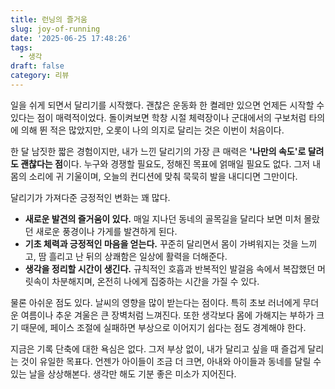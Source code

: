 ```yaml
---
title: 런닝의 즐거움
slug: joy-of-running
date: '2025-06-25 17:48:26'
tags:
  - 생각
draft: false
category: 리뷰
---
```


일을 쉬게 되면서 달리기를 시작했다. 괜찮은 운동화 한 켤레만 있으면 언제든 시작할 수 있다는 점이 매력적이었다. 돌이켜보면 학창 시절 체력장이나 군대에서의 구보처럼 타의에 의해 뛴 적은 많았지만, 오롯이 나의 의지로 달리는 것은 이번이 처음이다.

한 달 남짓한 짧은 경험이지만, 내가 느낀 달리기의 가장 큰 매력은 **'나만의 속도'로 달려도 괜찮다는 점**이다. 누구와 경쟁할 필요도, 정해진 목표에 얽매일 필요도 없다. 그저 내 몸의 소리에 귀 기울이며, 오늘의 컨디션에 맞춰 묵묵히 발을 내디디면 그만이다.

달리기가 가져다준 긍정적인 변화는 꽤 많다.

- **새로운 발견의 즐거움이 있다.** 매일 지나던 동네의 골목길을 달리다 보면 미처 몰랐던 새로운 풍경이나 가게를 발견하게 된다.
- **기초 체력과 긍정적인 마음을 얻는다.** 꾸준히 달리면서 몸이 가벼워지는 것을 느끼고, 땀 흘리고 난 뒤의 상쾌함은 일상에 활력을 더해준다.
- **생각을 정리할 시간이 생긴다.** 규칙적인 호흡과 반복적인 발걸음 속에서 복잡했던 머릿속이 차분해지며, 온전히 나에게 집중하는 시간을 가질 수 있다.

물론 아쉬운 점도 있다. 날씨의 영향을 많이 받는다는 점이다. 특히 초보 러너에게 무더운 여름이나 추운 겨울은 큰 장벽처럼 느껴진다. 또한 생각보다 몸에 가해지는 부하가 크기 때문에, 페이스 조절에 실패하면 부상으로 이어지기 쉽다는 점도 경계해야 한다.

지금은 기록 단축에 대한 욕심은 없다. 그저 부상 없이, 내가 달리고 싶을 때 즐겁게 달리는 것이 유일한 목표다. 언젠가 아이들이 조금 더 크면, 아내와 아이들과 동네를 달릴 수 있는 날을 상상해본다. 생각만 해도 기분 좋은 미소가 지어진다.
